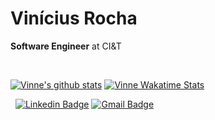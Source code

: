 # Vinícius Rocha

<!-- <img align="center" alt="Mesquini-Js" height="20" width="30" src="https://raw.githubusercontent.com/devicons/devicon/master/icons/javascript/javascript-plain.svg"> <img align="center" alt="Mesquini-Ts" height="20" width="30" src="https://raw.githubusercontent.com/devicons/devicon/master/icons/typescript/typescript-plain.svg"> <img align="center" alt="Mesquini-React" height="20" width="30" src="https://raw.githubusercontent.com/devicons/devicon/master/icons/react/react-original.svg"> -->

**Software Engineer** at CI&T 

&nbsp;

[![Vinne's github stats](https://github-readme-stats.vercel.app/api?username=viniciussabino&include_all_commits=true&theme=dark&include_all_commits&show_icons=true&count_private=true&role=OWNER,COLLABORATOR)](https://github.com/viniciussabino)
[![Vinne Wakatime Stats](https://github-readme-stats.vercel.app/api/wakatime?username=vinnerocha&langs_count=5&hide=json,properties,stylus&custom_title=Most%20Used%20Languages&theme=dark&time_range=last_year)](https://wakatime.com/@vinnerocha)

&nbsp;
[![Linkedin Badge](https://img.shields.io/badge/-Vinícius%20Rocha-6633cc?style=flat-square&logo=Linkedin&logoColor=white&link=https://www.linkedin.com/in/vinnerocha/)](https://www.linkedin.com/in/vinnerocha/) 
[![Gmail Badge](https://img.shields.io/badge/-vnc.chelsea@gmail.com-6633cc?style=flat-square&logo=Gmail&logoColor=white&link=mailto:vnc.chelsea@gmail.com)](mailto:vnc.chelsea@gmail.com)
